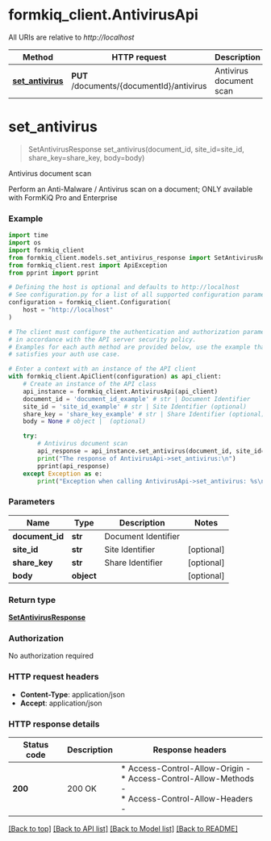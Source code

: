 # formkiq_client.AntivirusApi

All URIs are relative to *http://localhost*

Method | HTTP request | Description
------------- | ------------- | -------------
[**set_antivirus**](AntivirusApi.md#set_antivirus) | **PUT** /documents/{documentId}/antivirus | Antivirus document scan


# **set_antivirus**
> SetAntivirusResponse set_antivirus(document_id, site_id=site_id, share_key=share_key, body=body)

Antivirus document scan

Perform an Anti-Malware / Antivirus scan on a document; ONLY available with FormKiQ Pro and Enterprise

### Example


```python
import time
import os
import formkiq_client
from formkiq_client.models.set_antivirus_response import SetAntivirusResponse
from formkiq_client.rest import ApiException
from pprint import pprint

# Defining the host is optional and defaults to http://localhost
# See configuration.py for a list of all supported configuration parameters.
configuration = formkiq_client.Configuration(
    host = "http://localhost"
)

# The client must configure the authentication and authorization parameters
# in accordance with the API server security policy.
# Examples for each auth method are provided below, use the example that
# satisfies your auth use case.

# Enter a context with an instance of the API client
with formkiq_client.ApiClient(configuration) as api_client:
    # Create an instance of the API class
    api_instance = formkiq_client.AntivirusApi(api_client)
    document_id = 'document_id_example' # str | Document Identifier
    site_id = 'site_id_example' # str | Site Identifier (optional)
    share_key = 'share_key_example' # str | Share Identifier (optional)
    body = None # object |  (optional)

    try:
        # Antivirus document scan
        api_response = api_instance.set_antivirus(document_id, site_id=site_id, share_key=share_key, body=body)
        print("The response of AntivirusApi->set_antivirus:\n")
        pprint(api_response)
    except Exception as e:
        print("Exception when calling AntivirusApi->set_antivirus: %s\n" % e)
```



### Parameters


Name | Type | Description  | Notes
------------- | ------------- | ------------- | -------------
 **document_id** | **str**| Document Identifier | 
 **site_id** | **str**| Site Identifier | [optional] 
 **share_key** | **str**| Share Identifier | [optional] 
 **body** | **object**|  | [optional] 

### Return type

[**SetAntivirusResponse**](SetAntivirusResponse.md)

### Authorization

No authorization required

### HTTP request headers

 - **Content-Type**: application/json
 - **Accept**: application/json

### HTTP response details

| Status code | Description | Response headers |
|-------------|-------------|------------------|
**200** | 200 OK |  * Access-Control-Allow-Origin -  <br>  * Access-Control-Allow-Methods -  <br>  * Access-Control-Allow-Headers -  <br>  |

[[Back to top]](#) [[Back to API list]](../README.md#documentation-for-api-endpoints) [[Back to Model list]](../README.md#documentation-for-models) [[Back to README]](../README.md)

